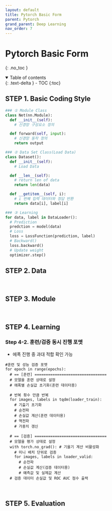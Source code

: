 ```yaml
---
layout: default
title: Pytorch Basic Form
parent: Pytorch
grand_parent: Deep Learning
nav_order: 7
---
```


# Pytorch Basic Form
{: .no_toc }

<details open markdown="block">
  <summary>
    Table of contents
  </summary>
  {: .text-delta }
- TOC
{:toc}
</details>

<!------------------------------------ STEP ------------------------------------>

## STEP 1. Basic Coding Style

```python
### ① Module Class
class Net(nn.Module):
  def __init__(self):
    # 신경망 구성요소 정의

  def forward(self, input):
    # 신경망 동작 정의
    return output

### ② Data Set Class(Load Data)
class Dataset():
  def __init__(self):
    # Load Data

  def __len__(self):
    # return len of data
    return len(data)

  def __getitem__(self, i):
    # i 번째 입력 데이터와 정답 반환
    return data[i], label[i]

### ③ Learning
for data, label in DataLoader():
  # Prediction
  predction = model(data)
  # Loss
  loss = LossFunction(prediction, label)
  # Backward()
  loss.backward()
  # Update weight
  optimizer.step()
```

<!------------------------------------ STEP ------------------------------------>

## STEP 2. Data 


<br>

<!------------------------------------ STEP ------------------------------------>

## STEP 3. Module


<br>

<!------------------------------------ STEP ------------------------------------>

## STEP 4. Learning



### Step 4-2. 훈련/검증 동시 진행 포멧

* 에폭 진행 중 과대 적합 확인 가능

```
#훈련 및 성능 검증 포멧
for epoch in range(epochs):
  # == [훈련] ================================
  # 모델을 훈련 상태로 설정
  # 에폭별 손실값 초기화(훈련 데이터용)

  # 반복 횟수 만큼 반복
  for images, labels in tqdm(loader_train):
    # 기출기 초기화
    # 순전파
    # 손실값 계산(훈련 데이터용)
    # 역전파
    # 가중치 갱신

  # == [검증] ================================
  # 모델을 평가 상태로 설정
  with torch.no_grad(): # 기울기 계산 비활성화
    # 미니 배치 단위로 검증
    for images, labels in loader_valid:
      # 순전파
      # 손실값 계산(검증 데이터용)
      # 예측값 및 실제값 계산
  # 검증 데이터 손실값 및 ROC AUC 점수 출력
```

<br>


<!------------------------------------ STEP ------------------------------------>

## STEP 5. Evaluation



<br>